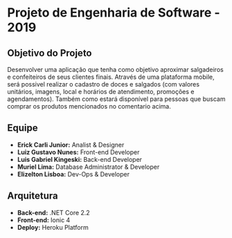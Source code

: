 # Projeto de Engenharia de Software - 2019

**Objetivo do Projeto**
--------------------------
Desenvolver uma aplicação que tenha como objetivo aproximar salgadeiros e confeiteiros de seus clientes finais.
Através de uma plataforma mobile, será possivel realizar o cadastro de doces e salgados (com valores unitários, imagens, local e horários de atendimento, promoções e agendamentos). Também como estará disponível para pessoas que buscam comprar os produtos mencionados no comentario acima.

 **Equipe**
 --------------------------
  * __Erick Carli Junior:__ Analist & Designer
  * __Luiz Gustavo Nunes:__ Front-end Developer
  * __Luis Gabriel Kingeski:__ Back-end Developer
  * __Muriel Lima:__ Database Administrator & Developer
  * __Elizelton Lisboa:__ Dev-Ops & Developer

**Arquitetura**
--------------------------
* __Back-end:__ .NET Core 2.2
* __Front-end:__ Ionic 4
* __Deploy:__ Heroku Platform
